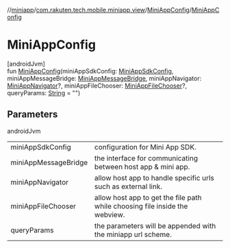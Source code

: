 //[miniapp](../../../index.md)/[com.rakuten.tech.mobile.miniapp.view](../index.md)/[MiniAppConfig](index.md)/[MiniAppConfig](-mini-app-config.md)

# MiniAppConfig

[androidJvm]\
fun [MiniAppConfig](-mini-app-config.md)(miniAppSdkConfig: [MiniAppSdkConfig](../../com.rakuten.tech.mobile.miniapp/-mini-app-sdk-config/index.md), miniAppMessageBridge: [MiniAppMessageBridge](../../com.rakuten.tech.mobile.miniapp.js/-mini-app-message-bridge/index.md), miniAppNavigator: [MiniAppNavigator](../../com.rakuten.tech.mobile.miniapp.navigator/-mini-app-navigator/index.md)?, miniAppFileChooser: [MiniAppFileChooser](../../com.rakuten.tech.mobile.miniapp.file/-mini-app-file-chooser/index.md)?, queryParams: [String](https://kotlinlang.org/api/latest/jvm/stdlib/kotlin/-string/index.html) = "")

## Parameters

androidJvm

| | |
|---|---|
| miniAppSdkConfig | configuration for Mini App SDK. |
| miniAppMessageBridge | the interface for communicating between host app & mini app. |
| miniAppNavigator | allow host app to handle specific urls such as external link. |
| miniAppFileChooser | allow host app to get the file path while choosing file inside the webview. |
| queryParams | the parameters will be appended with the miniapp url scheme. |
